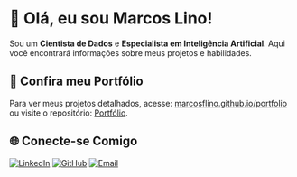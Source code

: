 # 👋 Olá, eu sou Marcos Lino!

Sou um **Cientista de Dados** e **Especialista em Inteligência Artificial**. Aqui você encontrará informações sobre meus projetos e habilidades.

## 🚀 Confira meu Portfólio
Para ver meus projetos detalhados, acesse: [marcosflino.github.io/portfolio](https://marcosflino.github.io/portfolio) ou visite o repositório: [Portfólio](https://github.com/marcosflino/portfolio).

## 🌐 Conecte-se Comigo
[![LinkedIn](https://img.shields.io/badge/LinkedIn-0077B5?style=for-the-badge&logo=linkedin&logoColor=white)](https://www.linkedin.com/in/seu-linkedin/)
[![GitHub](https://img.shields.io/badge/GitHub-100000?style=for-the-badge&logo=github&logoColor=white)](https://github.com/marcosflino)
[![Email](https://img.shields.io/badge/Email-D14836?style=for-the-badge&logo=gmail&logoColor=white)](mailto:seu.email@exemplo.com)
